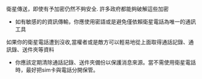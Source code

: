 [Title]: # (加密破解的危險)
[Order]: # (3)

衛星傳送，即使有予加密仍然不夠安全. 許多政府都能夠破解這些加密

* 如有敏感的的資訊傳輸，你應使用密語或是避免僅依賴衛星電話為唯一的通訊工具

如果你的衛星電話遭到沒收,當權者或是敵方可以輕易地從上面取得通話記錄、通訊錄、送件夾等資料

* 你應該定期清除通話記錄、送件夾備份以保護消息來源。當不需使用衛星電話時，最好把sim卡與電話分開保管。